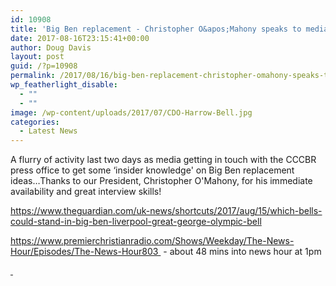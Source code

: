 ```yaml
---
id: 10908
title: 'Big Ben replacement - Christopher O&apos;Mahony speaks to media'
date: 2017-08-16T23:15:41+00:00
author: Doug Davis
layout: post
guid: /?p=10908
permalink: /2017/08/16/big-ben-replacement-christopher-omahony-speaks-to-media/
wp_featherlight_disable:
  - ""
  - ""
image: /wp-content/uploads/2017/07/CDO-Harrow-Bell.jpg
categories:
  - Latest News
---
```

A flurry of activity last two days as media getting in touch with the CCCBR press office to get some &#8216;insider knowledge&apos; on Big Ben replacement ideas&#8230;Thanks to our President, Christopher O&apos;Mahony, for his immediate availability and great interview skills!

https://www.theguardian.com/uk-news/shortcuts/2017/aug/15/which-bells-could-stand-in-big-ben-liverpool-great-george-olympic-bell

https://www.premierchristianradio.com/Shows/Weekday/The-News-Hour/Episodes/The-News-Hour803  - about 48 mins into news hour at 1pm

[ ](https://www.premierchristianradio.com/Shows/Weekday/The-News-Hour/Episodes/The-News-Hour803)
